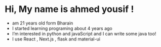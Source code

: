 

# Hi, My name is ahmed yousif !

- am 21 years old form Bharain
- I started learning programing about 4 years ago
- I’m interested in python and javaScript and I can write some java too!
- I use React , Next.js , flask and material-ui
